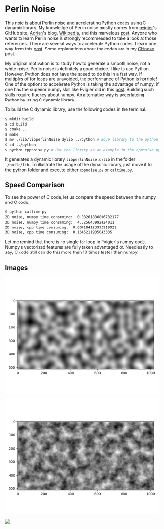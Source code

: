 # Perlin Noise

This note is about Perlin noise and accelerating Python codes using C dynamic library. My knowledge of Perlin noise mostly comes from [pvigier](https://github.com/pvigier/perlin-numpy)'s GitHub site, [Adrian](https://flafla2.github.io/2014/08/09/perlinnoise.html)'s blog, [Wikipedia](https://en.wikipedia.org/wiki/Perlin_noise), and this marvelous [post](https://gpfault.net/posts/perlin-noise.txt.html). Anyone who wants to learn Perlin noise is strongly recommended to take a look at those references. There are several ways to accelerate Python codes. I learn one way from this [post](https://zhuanlan.zhihu.com/p/76058539). Some explanations about the codes are in my [Chinese](https://zhuanlan.zhihu.com/p/76966697) post.

My original motivation is to study how to generate a smooth noise, not a white noise. Perlin noise is definitely a good choice. I like to use Python. However, Python does not have the speed to do this in a fast way. If multiples of for loops are unavoided, the performance of Python is horrible! One of the options to accelerate Python is taking the advantage of numpy, if one has the superior numpy skill like Pvigier did in this [post](https://pvigier.github.io/2018/06/13/perlin-noise-numpy.html). Building such skills require fluency about numpy. An alternative way is accerlateing Python by using C dynamic library. 

To build the C dynamic library, use the following codes in the terminal.

```bash
$ mkdir build
$ cd build
$ cmake ..
$ make
$ mv ./lib/libperlinNoise.dylib ../python # Move library to the python folder.
$ cd ../python
$ python cppnoise.py # Use the library as an example in the cppnoise.py code
```

It generates a dynamic library `libperlinNoise.dylib` in the folder `./build/lib`. To illustrate the usage of the dynamic library, just move it to the python folder and execute either `cppnoise.py` or `caltime.py`.

## Speed Comparison

To see the power of C code, let us compare the speed between the numpy and C code. 

```bash
$ python caltime.py
2D noise, numpy time consuming:  0.08261830806732177
3D noise, numpy time consuming:  4.525643992424011
2D noise, cpp time consuming:  0.007184123992919922
3D noise, cpp time consuming:  0.1645211935043335
```

Let me remind that there is no single for loop in Pvigier's numpy code. Numpy's vectorized features are fully taken advantaged of. Needlessly to say, C code still can do this more than 10 times faster than numpy! 

## Images

![noise2d](./image/noise2d.png)

![](./image/octavenoise2d.png)

![](./image/cppnoise.gif)